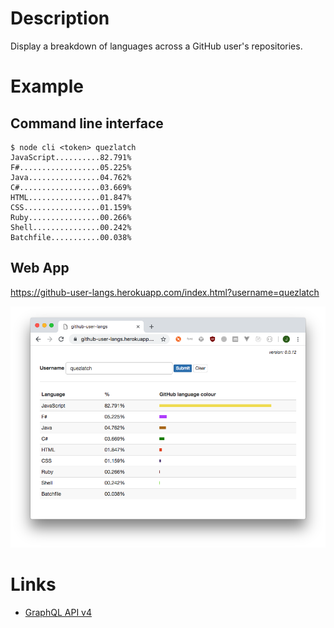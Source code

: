 # Description

Display a breakdown of languages across a GitHub user's repositories.

# Example

## Command line interface

```
$ node cli <token> quezlatch
JavaScript..........82.791%
F#..................05.225%
Java................04.762%
C#..................03.669%
HTML................01.847%
CSS.................01.159%
Ruby................00.266%
Shell...............00.242%
Batchfile...........00.038%
```

## Web App

https://github-user-langs.herokuapp.com/index.html?username=quezlatch

![Web App screenshot](Screenshots/WebApp.png)

# Links

* [GraphQL API v4](https://developer.github.com/v4/)
